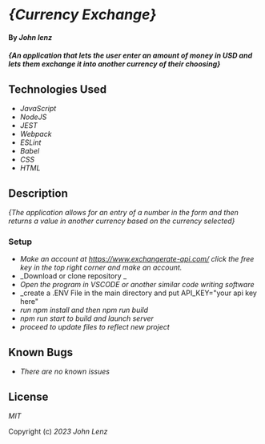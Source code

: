 # _{Currency Exchange}_

#### By _John lenz_

#### _{An application that lets the user enter an amount of money in USD and lets them exchange it into another currency of their choosing}_

## Technologies Used

* _JavaScript_
* _NodeJS_
* _JEST_
* _Webpack_
* _ESLint_
* _Babel_
* _CSS_
* _HTML_

## Description

_{The application allows for an entry of a number in the form and then returns a value in another currency based on the currency selected}_
### Setup
- _Make an account at https://www.exchangerate-api.com/ click the free key in the top right corner and make an account._
- _Download or clone repository _
- _Open the program in VSCODE or another similar code writing software_
- _create a .ENV File in the main directory and put API_KEY="your api key here"
- _run npm install and then npm run build_
- _npm run start to build and launch server_
- _proceed to update files to reflect new project_

## Known Bugs

* _There are no known issues_

## License

_MIT_

Copyright (c) _2023_ _John Lenz_
